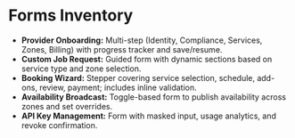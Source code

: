# Forms Inventory

- **Provider Onboarding:** Multi-step (Identity, Compliance, Services, Zones, Billing) with progress tracker and save/resume.
- **Custom Job Request:** Guided form with dynamic sections based on service type and zone selection.
- **Booking Wizard:** Stepper covering service selection, schedule, add-ons, review, payment; includes inline validation.
- **Availability Broadcast:** Toggle-based form to publish availability across zones and set overrides.
- **API Key Management:** Form with masked input, usage analytics, and revoke confirmation.
